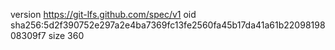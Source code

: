 version https://git-lfs.github.com/spec/v1
oid sha256:5d2f390752e297a2e4ba7369fc13fe2560fa45b17da41a61b2209819808309f7
size 360
